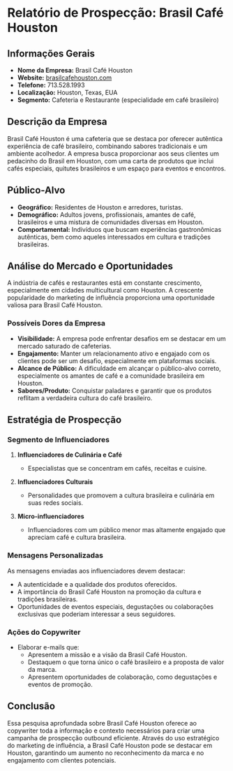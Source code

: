 # Relatório de Prospecção: Brasil Café Houston

## Informações Gerais
- **Nome da Empresa:** Brasil Café Houston
- **Website:** [brasilcafehouston.com](https://www.brasilcafehouston.com)
- **Telefone:** 713.528.1993
- **Localização:** Houston, Texas, EUA
- **Segmento:** Cafeteria e Restaurante (especialidade em café brasileiro)

## Descrição da Empresa
Brasil Café Houston é uma cafeteria que se destaca por oferecer autêntica experiência de café brasileiro, combinando sabores tradicionais e um ambiente acolhedor. A empresa busca proporcionar aos seus clientes um pedacinho do Brasil em Houston, com uma carta de produtos que inclui cafés especiais, quitutes brasileiros e um espaço para eventos e encontros.

## Público-Alvo
- **Geográfico:** Residentes de Houston e arredores, turistas.
- **Demográfico:** Adultos jovens, profissionais, amantes de café, brasileiros e uma mistura de comunidades diversas em Houston.
- **Comportamental:** Indivíduos que buscam experiências gastronômicas autênticas, bem como aqueles interessados em cultura e tradições brasileiras.

## Análise do Mercado e Oportunidades
A indústria de cafés e restaurantes está em constante crescimento, especialmente em cidades multicultural como Houston. A crescente popularidade do marketing de influência proporciona uma oportunidade valiosa para Brasil Café Houston.

### Possíveis Dores da Empresa
- **Visibilidade:** A empresa pode enfrentar desafios em se destacar em um mercado saturado de cafeterias.
- **Engajamento:** Manter um relacionamento ativo e engajado com os clientes pode ser um desafio, especialmente em plataformas sociais.
- **Alcance de Público:** A dificuldade em alcançar o público-alvo correto, especialmente os amantes de café e a comunidade brasileira em Houston.
- **Sabores/Produto:** Conquistar paladares e garantir que os produtos reflitam a verdadeira cultura do café brasileiro.

## Estratégia de Prospecção
### Segmento de Influenciadores
1. **Influenciadores de Culinária e Café**
   - Especialistas que se concentram em cafés, receitas e cuisine.

2. **Influenciadores Culturais**
   - Personalidades que promovem a cultura brasileira e culinária em suas redes sociais.

3. **Micro-influenciadores**
   - Influenciadores com um público menor mas altamente engajado que apreciam café e cultura brasileira.

### Mensagens Personalizadas
As mensagens enviadas aos influenciadores devem destacar:
- A autenticidade e a qualidade dos produtos oferecidos.
- A importância do Brasil Café Houston na promoção da cultura e tradições brasileiras.
- Oportunidades de eventos especiais, degustações ou colaborações exclusivas que poderiam interessar a seus seguidores.

### Ações do Copywriter
- Elaborar e-mails que:
  - Apresentem a missão e a visão da Brasil Café Houston.
  - Destaquem o que torna único o café brasileiro e a proposta de valor da marca.
  - Apresentem oportunidades de colaboração, como degustações e eventos de promoção.

## Conclusão
Essa pesquisa aprofundada sobre Brasil Café Houston oferece ao copywriter toda a informação e contexto necessários para criar uma campanha de prospecção outbound eficiente. Através do uso estratégico do marketing de influência, a Brasil Café Houston pode se destacar em Houston, garantindo um aumento no reconhecimento da marca e no engajamento com clientes potenciais.